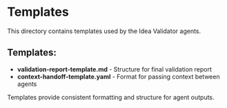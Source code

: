 # Templates

This directory contains templates used by the Idea Validator agents.

## Templates:

- **validation-report-template.md** - Structure for final validation report
- **context-handoff-template.yaml** - Format for passing context between agents

Templates provide consistent formatting and structure for agent outputs.
